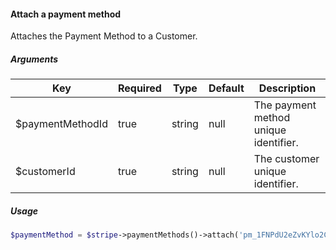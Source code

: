 #### Attach a payment method

Attaches the Payment Method to a Customer.

##### Arguments

<table>
    <thead>
        <th>Key</th>
        <th>Required</th>
        <th>Type</th>
        <th>Default</th>
        <th>Description</th>
    </thead>
    <tbody>
        <tr>
            <td>$paymentMethodId</td>
            <td>true</td>
            <td>string</td>
            <td>null</td>
            <td>The payment method unique identifier.</td>
        </tr>
        <tr>
            <td>$customerId</td>
            <td>true</td>
            <td>string</td>
            <td>null</td>
            <td>The customer unique identifier.</td>
        </tr>
    </tbody>
</table>

##### Usage

```php
$paymentMethod = $stripe->paymentMethods()->attach('pm_1FNPdU2eZvKYlo2C09r77g4w', 'cus_FtAnrEozrF5NDy);
```
